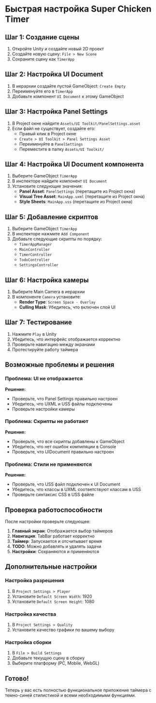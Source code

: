 # Быстрая настройка Super Chicken Timer

## Шаг 1: Создание сцены

1. Откройте Unity и создайте новый 2D проект
2. Создайте новую сцену: `File > New Scene`
3. Сохраните сцену как `TimerApp`

## Шаг 2: Настройка UI Document

1. В иерархии создайте пустой GameObject: `Create Empty`
2. Переименуйте его в `TimerApp`
3. Добавьте компонент `UI Document` к этому GameObject

## Шаг 3: Настройка Panel Settings

1. В Project окне найдите `Assets/UI Toolkit/PanelSettings.asset`
2. Если файл не существует, создайте его:
   - Правый клик в Project окне
   - `Create > UI Toolkit > Panel Settings Asset`
   - Переименуйте в `PanelSettings`
   - Переместите в папку `Assets/UI Toolkit/`

## Шаг 4: Настройка UI Document компонента

1. Выберите GameObject `TimerApp`
2. В инспекторе найдите компонент `UI Document`
3. Установите следующие значения:
   - **Panel Asset**: `PanelSettings` (перетащите из Project окна)
   - **Visual Tree Asset**: `MainApp.uxml` (перетащите из Project окна)
   - **Style Sheets**: `MainApp.uss` (перетащите из Project окна)

## Шаг 5: Добавление скриптов

1. Выберите GameObject `TimerApp`
2. В инспекторе нажмите `Add Component`
3. Добавьте следующие скрипты по порядку:
   - `TimerAppManager`
   - `MainController`
   - `TimerController`
   - `TodoController`
   - `SettingsController`

## Шаг 6: Настройка камеры

1. Выберите Main Camera в иерархии
2. В компоненте `Camera` установите:
   - **Render Type**: `Screen Space - Overlay`
   - **Culling Mask**: Убедитесь, что включен слой UI

## Шаг 7: Тестирование

1. Нажмите `Play` в Unity
2. Убедитесь, что интерфейс отображается корректно
3. Проверьте навигацию между экранами
4. Протестируйте работу таймера

## Возможные проблемы и решения

### Проблема: UI не отображается
**Решение:**
- Проверьте, что Panel Settings правильно настроен
- Убедитесь, что UXML и USS файлы подключены
- Проверьте настройки камеры

### Проблема: Скрипты не работают
**Решение:**
- Проверьте, что все скрипты добавлены к GameObject
- Убедитесь, что нет ошибок компиляции в Console
- Проверьте, что UIDocument правильно настроен

### Проблема: Стили не применяются
**Решение:**
- Проверьте, что USS файл подключен к UI Document
- Убедитесь, что классы в UXML соответствуют классам в USS
- Проверьте синтаксис CSS в USS файле

## Проверка работоспособности

После настройки проверьте следующее:

1. **Главный экран**: Отображается выбор таймеров
2. **Навигация**: TabBar работает корректно
3. **Таймер**: Запускается и отсчитывает время
4. **TODO**: Можно добавлять и удалять задачи
5. **Настройки**: Сохраняются и применяются

## Дополнительные настройки

### Настройка разрешения
1. В `Project Settings > Player`
2. Установите `Default Screen Width`: 1920
3. Установите `Default Screen Height`: 1080

### Настройка качества
1. В `Project Settings > Quality`
2. Установите качество графики по вашему выбору

### Настройка сборки
1. В `File > Build Settings`
2. Добавьте текущую сцену в сборку
3. Выберите платформу (PC, Mobile, WebGL)

## Готово!

Теперь у вас есть полностью функциональное приложение таймера с темно-синей стилистикой и всеми необходимыми функциями. 